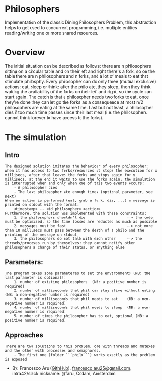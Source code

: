 # Philosophers
Implementation of the classic Dining Philosophers Problem, this abstraction helps to get used to concurrent programming, i.e. multiple entities reading/writing one or more shared resources.


# Overview
The initial situation can be described as follows: there are n philosophers sitting on a circular table and on their left and right there's a fork, so on the table there are n philosophers and n forks, and a lot of meals to eat that stimulate philosphy. 
Every philosopher can do only three (mutual exclusive) actions: eat, sleep or think: after the philo ate, they sleep, then they think waiting the availability of the forks on their left and right, so the cycle can start again. The catch is that a philosopher needs two forks to eat, once they're done they can let go the forks: as a consequence at most n/2 philosophers are eating at the same time. Last but not least, a philosopher dies if too much time passes since their last meal (i.e. the philosophers cannot think forever to have access to the forks).


# The simulation
## Intro
    The designed solution imitates the behaviour of every philosopher: when it has access to two forks/resources it stops the execution for x millisecs, after that leaves the forks and stops again for y millisecs, at the end it waits to use the forks again; the simulation is interrupted when and only when one of this two events occurs:
        - A philosopher dies
        - The last philosopher ate enough times (optional parameter, see next)
    When an action is performed (eat, grab a fork, die, ...) a message is printed on stdout with the format:
        <timestamp> -- <id_philosopher> <action>
    Furthermore, the solution was implemented with these constraints:
        1. the philosophers shouldn't die                   --> the code must be optimized, so the time losses are reducted as much as possible
        2. messages must be fast                            --> not more than 10 millisecs must pass between the death of a philo and the printing of the message on stdout
        3. the philosophers do not talk with each other     --> the threads/proceses run by themselves: they cannot notify other philosophers a change of their status, or anything else

## Parameters:
    The program takes some parameteres to set the environments (NB: the last parameter is optional!)
        1. number of existing philosophers  (NB: a positive number is required)
        2. number of milliseconds that phil can stay alive without eating   (NB: a non-negative number is required)
        3. number of milliseconds that phil needs to eat    (NB: a non-negative number is required)
        4. number of milliseconds that phil needs to sleep  (NB: a non-negative number is required)
        5. number of times the philosopher has to eat, optional (NB: a positive number is required)

## Approaches
    There are two solutions to this problem, one with threads and mutexes and the other with processes and semaphores.
        - The first one (folder ```philo```) works exactly as the problem is exposed



- By: Francesco Aru ([GithHub](https://github.com/Orpheus-3145)), francesco.aru25@gmail.com, intra42/slack nickname: @faru, Codam, Amsterdam
